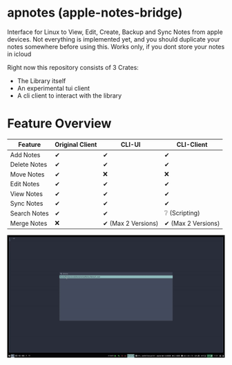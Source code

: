# apnotes (apple-notes-bridge)
Interface for Linux to View, Edit, Create, Backup and Sync Notes from apple devices.
Not everything is implemented yet, and you should duplicate your notes somewhere before using this.
Works only, if you dont store your notes in icloud

Right now this repository consists of 3 Crates:
* The Library itself
* An experimental tui client
* A cli client to interact with the library

# Feature Overview

| Feature           | Original Client       | CLI-UI                    |  CLI-Client    |
|---------------    |-----------------------|---------------------------|----------------|
| Add Notes         | ✔                    | ✔                        |✔ |
| Delete Notes      | ✔                    | ✔                         |✔ |
| Move Notes        | ✔                    | ❌                        |❌|
| Edit Notes        | ✔                    | ✔                         |✔ |
| View Notes        | ✔                    | ✔                         |✔ |
| Sync Notes        | ✔                    | ✔                         |✔ |
| Search Notes      | ✔                    | ✔                         |❔ (Scripting) |
| Merge Notes       | ❌                   | ✔ (Max 2 Versions)        |✔ (Max 2 Versions)  |

![](https://raw.githubusercontent.com/findus/NotesManager/master/screencast.gif)

